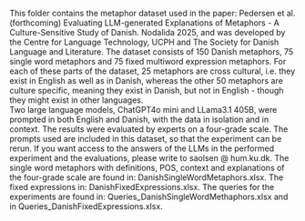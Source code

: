 This folder contains the metaphor dataset used in the paper: Pedersen et al. (forthcoming) Evaluating LLM-generated Explanations of Metaphors - A Culture-Sensitive Study of Danish. Nodalida 2025, and was developed by the Centre for Language Technology, UCPH and The Society for Danish Language and Literature. 
The dataset consists of 150 Danish metaphors, 75 single word metaphors and 75 fixed multiword expression metaphors. For each of these parts of the dataset, 25 metaphors are cross cultural, i.e. they exist in English as well as in Danish, whereas the other 50 metaphors are culture specific, meaning they exist in Danish, but not in English - though they might exist in other languages.  
Two large language models, ChatGPT4o mini and LLama3.1 405B, were prompted in both English and Danish, with the data in isolation and in context. The results were evaluated by experts on a four-grade scale. The prompts used are included in this dataset, so that the experiment can be rerun. If you want access to the answers of the LLMs in the performed experiment and the evaluations, please write to saolsen @ hum.ku.dk.
The single word metaphors with definitions, POS, context and explanations of the four-grade scale are found in: DanishSingleWordMetaphors.xlsx. The fixed expressions in: DanishFixedExpressions.xlsx.
The queries for the experiments are found in: Queries_DanishSingleWordMethaphors.xlsx and in Queries_DanishFixedExpressions.xlsx.
